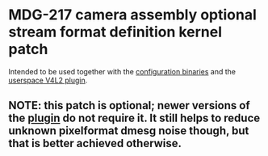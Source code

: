 # MDG-217 camera assembly optional stream format definition kernel patch

Intended to be used together with the [configuration binaries](https://github.com/digitalloggers/geocam-bin) and the [userspace V4L2 plugin](https://github.com/digitalloggers/geocam-v4l2).

## NOTE: this patch is optional; newer versions of the [plugin](https://github.com/digitalloggers/geocam-v4l2) do not require it. It still helps to reduce unknown pixelformat dmesg noise though, but that is better achieved otherwise.


